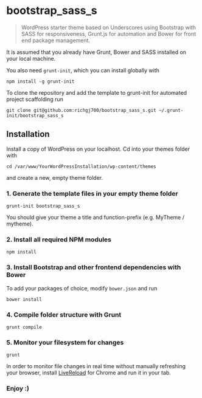 bootstrap_sass_s
===========

>WordPress starter theme based on Underscores using Bootstrap with SASS for responsiveness, Grunt.js for automation and Bower for front end package management.

It is assumed that you already have Grunt, Bower and SASS installed on your local machine.

You also need `grunt-init`, which you can install globally with 
```
npm install -g grunt-init
```

To clone the repository and add the template to grunt-init for automated project scaffolding run
```
git clone git@github.com:richgj700/bootstrap_sass_s.git ~/.grunt-init/bootstrap_sass_s
```


## Installation

Install a copy of WordPress on your localhost. Cd into your themes folder with
```
cd /var/www/YourWordPressInstallation/wp-content/themes
```
and create a new, empty theme folder. 


### 1. Generate the template files in your empty theme folder

```
grunt-init bootstrap_sass_s
```
You should give your theme a title and function-prefix (e.g. MyTheme / mytheme).

### 2. Install all required NPM modules

```
npm install
```


### 3. Install Bootstrap and other frontend dependencies with Bower

To add your packages of choice, modify ```bower.json``` and run

```
bower install
```


### 4. Compile folder structure with Grunt

```
grunt compile
```

### 5. Monitor your filesystem for changes

```
grunt
```
In order to monitor file changes in real time without manually refreshing your browser, install [LiveReload](https://chrome.google.com/webstore/detail/livereload/jnihajbhpnppcggbcgedagnkighmdlei?hl=en) for Chrome and run it in your tab.

### Enjoy :)
